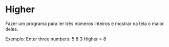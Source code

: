 # Higher
 
Fazer um programa para ler três números inteiros e mostrar na tela o maior deles.

Exemplo:
Enter three numbers:
5
8
3
Higher = 8
